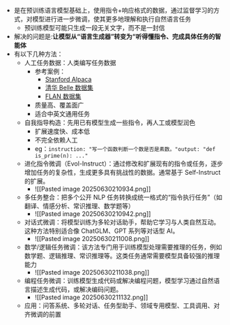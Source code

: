 - 是在预训练语言模型基础上，使用指令+响应格式的数据，通过监督学习的方式，对模型进行进一步微调，使其更多地理解和执行自然语言任务
	- 预训练模型可能只生成一段无关文字，而不是一封信
- 解决的问题是:**让模型从“语言生成器”转变为“听得懂指令、完成具体任务的智能体**
- 有以下几种方法：
	- 人工任务数据：人类编写任务数据
		- 参考案例：
			- [Stanford Alpaca](https://github.com/tatsu-lab/stanford_alpaca)
			- [清华 Belle 数据集](https://github.com/LianjiaTech/BELLE)
			- [FLAN 数据集](https://github.com/google-research/FLAN)
		- 质量高、覆盖面广
		- 适合中英文通用任务
	- 自我指导构造：先用已有模型生成一些指令，再人工或模型润色
		- 扩展速度快、成本低
		- 不完全依赖人工
		- eg：`instruction: "写一个函数判断一个数是否是素数。"output: "def is_prime(n): ..."`
	- 进化指令微调（Evol-Instruct）：通过修改和扩展现有的指令或任务，逐步增加任务的复杂性，生成更多具有挑战性的数据。通常基于 Self-Instruct 的扩展。
		- ![[Pasted image 20250630210934.png]]
	- 多任务整合：把多个公开 NLP 任务转换成统一格式的“指令执行任务”（如翻译、情感分析、常识推理、数学题等）
		- ![[Pasted image 20250630210942.png]]
	- 对话式微调：将模型训练为多轮对话助手，帮助它学习与人类自然互动。这种方法特别适合像 ChatGLM、GPT 系列等对话型 AI。
		- ![[Pasted image 20250630211008.png]]
	- 数学/逻辑任务微调：该方法专门用于训练模型处理需要推理的任务，例如数学题、逻辑推理、常识推理等。这类任务通常需要模型具备较强的推理能力
		- ![[Pasted image 20250630211038.png]]
	- 编程任务微调：训练模型生成代码或解决编程问题，模型学习通过自然语言描述生成代码，或解决编码问题。
		- ![[Pasted image 20250630211132.png]]
	- 应用：问答系统、多轮对话、任务型助手、领域专用模型、工具调用、对齐微调的前置